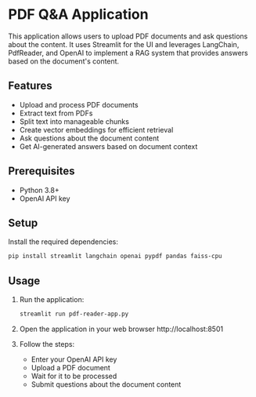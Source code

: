 # PDF Q&A Application

This application allows users to upload PDF documents and ask questions about the content. It uses Streamlit for the UI and leverages LangChain, PdfReader, and OpenAI to implement a RAG system that provides answers based on the document's content.

## Features

- Upload and process PDF documents
- Extract text from PDFs
- Split text into manageable chunks
- Create vector embeddings for efficient retrieval
- Ask questions about the document content
- Get AI-generated answers based on document context

## Prerequisites

- Python 3.8+
- OpenAI API key

## Setup

Install the required dependencies:
   ```bash
   pip install streamlit langchain openai pypdf pandas faiss-cpu
   ```

## Usage

1. Run the application:
   ```bash
   streamlit run pdf-reader-app.py
   ```

2. Open the application in your web browser http://localhost:8501

3. Follow the steps:
   - Enter your OpenAI API key
   - Upload a PDF document
   - Wait for it to be processed
   - Submit questions about the document content
